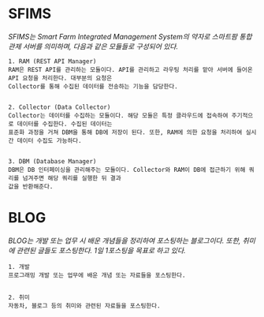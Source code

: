 # SFIMS
_SFIMS는 Smart Farm Integrated Management System의 약자로 스마트팜 통합 관제 서버를 의미하며, 다음과 같은 모듈들로 구성되어 있다._                                           




```
1. RAM (REST API Manager)       
RAM은 REST API를 관리하는 모듈이다. API를 관리하고 라우팅 처리를 맡아 서버에 들어온 API 요청을 처리한다. 대부분의 요청은 
Collector를 통해 수집된 데이터를 전송하는 기능을 담당한다.
  
  
2. Collector (Data Collector)
Collector는 데이터를 수집하는 모듈이다. 해당 모듈은 특정 클라우드에 접속하여 주기적으로 데이터를 수집한다. 수집된 데이터는
표준화 과정을 거쳐 DBM을 통해 DB에 저장이 된다. 또한, RAM에 의한 요청을 처리하여 실시간 데이터 수집도 가능하다.
  
  
3. DBM (Database Manager)
DBM은 DB 인터페이싱을 관리해주는 모듈이다. Collector와 RAM이 DB에 접근하기 위해 쿼리를 넘겨주면 해당 쿼리를 실행한 뒤 결과
값을 반환해준다.
```

# BLOG
_BLOG는 개발 또는 업무 시 배운 개념들을 정리하여 포스팅하는 블로그이다. 또한, 취미에 관련된 글들도 포스팅한다. 1일 1포스팅을
목표로 하고 있다._ 




```
1. 개발
프로그래밍 개발 또는 업무에 배운 개념 또는 자료들을 포스팅한다. 


2. 취미
자동차, 블로그 등의 취미와 관련된 자료들을 포스팅한다.
```
